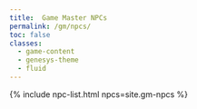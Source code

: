 ```yaml
---
title:  Game Master NPCs
permalink: /gm/npcs/
toc: false
classes: 
  - game-content
  - genesys-theme
  - fluid
---
```


{% include npc-list.html npcs=site.gm-npcs %}

